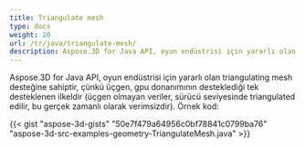 ```yaml
---
title: Triangulate mesh
type: docs
weight: 20
url: /tr/java/triangulate-mesh/
description: Aspose.3D for Java API, oyun endüstrisi için yararlı olan triangulating mesh desteğine sahiptir, çünkü üçgen, gpu donanımının desteklediği tek desteklenen ilkeldir (üçgen olmayan veriler, sürücü seviyesinde triangulated edilir, bu gerçek zamanlı olarak verimsizdir).
---
```

Aspose.3D for Java API, oyun endüstrisi için yararlı olan triangulating mesh desteğine sahiptir, çünkü üçgen, gpu donanımının desteklediği tek desteklenen ilkeldir (üçgen olmayan veriler, sürücü seviyesinde triangulated edilir, bu gerçek zamanlı olarak verimsizdir). Örnek kod:

{{< gist "aspose-3d-gists" "50e7f479a64956c0bf78841c0799ba76" "aspose-3d-src-examples-geometry-TriangulateMesh.java" >}}




